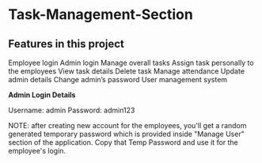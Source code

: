 # Task-Management-Section

## Features in this project

Employee login
Admin login
Manage overall tasks
Assign task personally to the employees
View task details
Delete task
Manage attendance
Update admin details
Change admin’s password
User management system


**Admin Login Details**

Username: admin
Password: admin123


NOTE: after creating new account for the employees, you'll get a random generated
temporary password which is provided inside "Manage User" section of the application.
Copy that Temp Password and use it for the employee's login.






 
